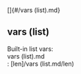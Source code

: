 []{#/vars (list).md}    
## vars (list)    
Built-in list vars:    
vars (list).md    
:   [len]/vars (list.md/len)  
